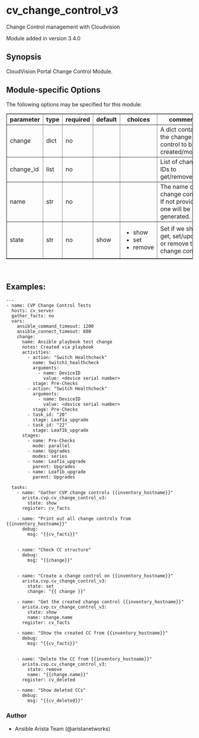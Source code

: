 # cv_change_control_v3

Change Control management with Cloudvision

Module added in version 3.4.0

<div class="contents" local="" depth="2">

</div>

## Synopsis

CloudVision Portal Change Control Module.

## Module-specific Options

The following options may be specified for this module:

<table border=1 cellpadding=4>

<tr>
<th class="head">parameter</th>
<th class="head">type</th>
<th class="head">required</th>
<th class="head">default</th>
<th class="head">choices</th>
<th class="head">comments</th>
</tr>

<tr>
<td>change<br/><div style="font-size: small;"></div></td>
<td>dict</td>
<td>no</td>
<td></td>
<td></td>
<td>
    <div>A dict containing the change control to be created/modified</div>
</td>
</tr>

<tr>
<td>change_id<br/><div style="font-size: small;"></div></td>
<td>list</td>
<td>no</td>
<td></td>
<td></td>
<td>
    <div>List of change IDs to get/remove</div>
</td>
</tr>

<tr>
<td>name<br/><div style="font-size: small;"></div></td>
<td>str</td>
<td>no</td>
<td></td>
<td></td>
<td>
    <div>The name of the change control. If not provided, one will be generated.</div>
</td>
</tr>

<tr>
<td>state<br/><div style="font-size: small;"></div></td>
<td>str</td>
<td>no</td>
<td>show</td>
<td><ul><li>show</li><li>set</li><li>remove</li></ul></td>
<td>
    <div>Set if we should get, set/update, or remove the change control</div>
</td>
</tr>

</table>
</br>

## Examples:

    ---
    - name: CVP Change Control Tests
      hosts: cv_server
      gather_facts: no
      vars:
        ansible_command_timeout: 1200
        ansible_connect_timeout: 600
        change:
          name: Ansible playbook test change
          notes: Created via playbook
          activities:
            - action: "Switch Healthcheck"
              name: Switch1_healthcheck
              arguments:
                - name: DeviceID
                  value: <device serial number>
              stage: Pre-Checks
            - action: "Switch Healthcheck"
              arguments:
                - name: DeviceID
                  value: <device serial number>
              stage: Pre-Checks
            - task_id: "20"
              stage: Leaf1a_upgrade
            - task_id: "22"
              stage: Leaf1b_upgrade
          stages:
            - name: Pre-Checks
              mode: parallel
            - name: Upgrades
              modes: series
            - name: Leaf1a_upgrade
              parent: Upgrades
            - name: Leaf1b_upgrade
              parent: Upgrades

      tasks:
        - name: "Gather CVP change controls {{inventory_hostname}}"
          arista.cvp.cv_change_control_v3:
            state: show
          register: cv_facts

        - name: "Print out all change controls from {{inventory_hostname}}"
          debug:
            msg: "{{cv_facts}}"


        - name: "Check CC structure"
          debug:
            msg: "{{change}}"


        - name: "Create a change control on {{inventory_hostname}}"
          arista.cvp.cv_change_control_v3:
            state: set
            change: "{{ change }}"

        - name: "Get the created change control {{inventory_hostname}}"
          arista.cvp.cv_change_control_v3:
            state: show
            name: change.name
          register: cv_facts

        - name: "Show the created CC from {{inventory_hostname}}"
          debug:
            msg: "{{cv_facts}}"


        - name: "Delete the CC from {{inventory_hostname}}"
          arista.cvp.cv_change_control_v3:
            state: remove
            name: "{{change.name}}"
          register: cv_deleted

        - name: "Show deleted CCs"
          debug:
            msg: "{{cv_deleted}}"

### Author

- Ansible Arista Team (@aristanetworks)
